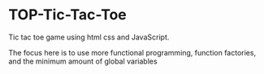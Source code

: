# TOP-Tic-Tac-Toe

Tic tac toe game using html css and JavaScript.

The focus here is to use more functional programming, function factories, and the minimum amount of global variables